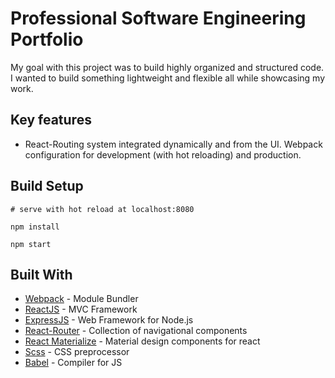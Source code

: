 # Professional Software Engineering Portfolio

 My goal with this project was to build highly organized and structured code. I wanted to build something lightweight and flexible all while showcasing my work.

## Key features

* React-Routing system integrated dynamically and from the UI. Webpack configuration for development (with hot reloading) and production.


## Build Setup

```
# serve with hot reload at localhost:8080

npm install

npm start

```

## Built With

* [Webpack]("https://webpack.js.org/") - Module Bundler
* [ReactJS]("https://facebook.github.io/react/") - MVC Framework
* [ExpressJS]("http://expressjs.com/") - Web Framework for Node.js
* [React-Router]("https://reacttraining.com/react-router/") - Collection of navigational components
* [React Materialize]("https://react-materialize.github.io/#/") - Material design components for react
* [Scss]("http://sass-lang.com/guide") - CSS preprocessor
* [Babel]("https://babeljs.io/") - Compiler for JS
